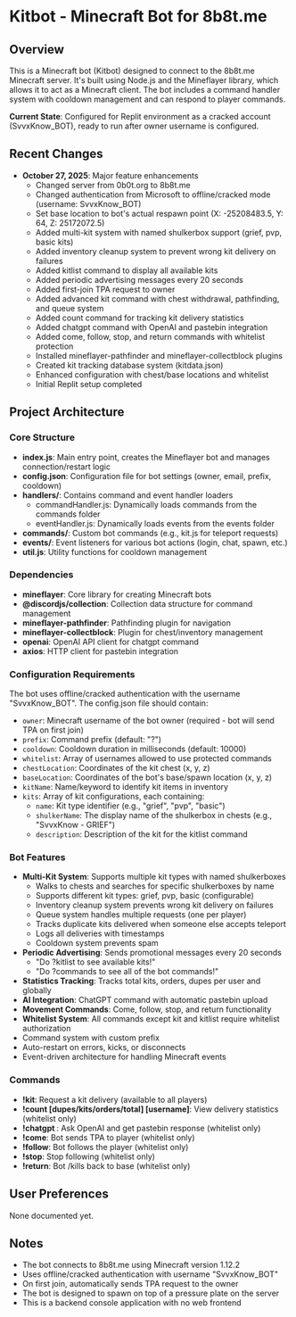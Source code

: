# Kitbot - Minecraft Bot for 8b8t.me

## Overview
This is a Minecraft bot (Kitbot) designed to connect to the 8b8t.me Minecraft server. It's built using Node.js and the Mineflayer library, which allows it to act as a Minecraft client. The bot includes a command handler system with cooldown management and can respond to player commands.

**Current State**: Configured for Replit environment as a cracked account (SvvxKnow_BOT), ready to run after owner username is configured.

## Recent Changes
- **October 27, 2025**: Major feature enhancements
  - Changed server from 0b0t.org to 8b8t.me
  - Changed authentication from Microsoft to offline/cracked mode (username: SvvxKnow_BOT)
  - Set base location to bot's actual respawn point (X: -25208483.5, Y: 64, Z: 25172072.5)
  - Added multi-kit system with named shulkerbox support (grief, pvp, basic kits)
  - Added inventory cleanup system to prevent wrong kit delivery on failures
  - Added kitlist command to display all available kits
  - Added periodic advertising messages every 20 seconds
  - Added first-join TPA request to owner
  - Added advanced kit command with chest withdrawal, pathfinding, and queue system
  - Added count command for tracking kit delivery statistics
  - Added chatgpt command with OpenAI and pastebin integration
  - Added come, follow, stop, and return commands with whitelist protection
  - Installed mineflayer-pathfinder and mineflayer-collectblock plugins
  - Created kit tracking database system (kitdata.json)
  - Enhanced configuration with chest/base locations and whitelist
  - Initial Replit setup completed

## Project Architecture

### Core Structure
- **index.js**: Main entry point, creates the Mineflayer bot and manages connection/restart logic
- **config.json**: Configuration file for bot settings (owner, email, prefix, cooldown)
- **handlers/**: Contains command and event handler loaders
  - commandHandler.js: Dynamically loads commands from the commands folder
  - eventHandler.js: Dynamically loads events from the events folder
- **commands/**: Custom bot commands (e.g., kit.js for teleport requests)
- **events/**: Event listeners for various bot actions (login, chat, spawn, etc.)
- **util.js**: Utility functions for cooldown management

### Dependencies
- **mineflayer**: Core library for creating Minecraft bots
- **@discordjs/collection**: Collection data structure for command management
- **mineflayer-pathfinder**: Pathfinding plugin for navigation
- **mineflayer-collectblock**: Plugin for chest/inventory management
- **openai**: OpenAI API client for chatgpt command
- **axios**: HTTP client for pastebin integration

### Configuration Requirements
The bot uses offline/cracked authentication with the username "SvvxKnow_BOT". The config.json file should contain:
- `owner`: Minecraft username of the bot owner (required - bot will send TPA on first join)
- `prefix`: Command prefix (default: "?")
- `cooldown`: Cooldown duration in milliseconds (default: 10000)
- `whitelist`: Array of usernames allowed to use protected commands
- `chestLocation`: Coordinates of the kit chest (x, y, z)
- `baseLocation`: Coordinates of the bot's base/spawn location (x, y, z)
- `kitName`: Name/keyword to identify kit items in inventory
- `kits`: Array of kit configurations, each containing:
  - `name`: Kit type identifier (e.g., "grief", "pvp", "basic")
  - `shulkerName`: The display name of the shulkerbox in chests (e.g., "SvvxKnow - GRIEF")
  - `description`: Description of the kit for the kitlist command

### Bot Features
- **Multi-Kit System**: Supports multiple kit types with named shulkerboxes
  - Walks to chests and searches for specific shulkerboxes by name
  - Supports different kit types: grief, pvp, basic (configurable)
  - Inventory cleanup system prevents wrong kit delivery on failures
  - Queue system handles multiple requests (one per player)
  - Tracks duplicate kits delivered when someone else accepts teleport
  - Logs all deliveries with timestamps
  - Cooldown system prevents spam
- **Periodic Advertising**: Sends promotional messages every 20 seconds
  - "Do ?kitlist to see available kits!"
  - "Do ?commands to see all of the bot commands!"
- **Statistics Tracking**: Tracks total kits, orders, dupes per user and globally
- **AI Integration**: ChatGPT command with automatic pastebin upload
- **Movement Commands**: Come, follow, stop, and return functionality
- **Whitelist System**: All commands except kit and kitlist require whitelist authorization
- Command system with custom prefix
- Auto-restart on errors, kicks, or disconnects
- Event-driven architecture for handling Minecraft events

### Commands
- **!kit**: Request a kit delivery (available to all players)
- **!count [dupes/kits/orders/total] [username]**: View delivery statistics (whitelist only)
- **!chatgpt <question>**: Ask OpenAI and get pastebin response (whitelist only)
- **!come**: Bot sends TPA to player (whitelist only)
- **!follow**: Bot follows the player (whitelist only)
- **!stop**: Stop following (whitelist only)
- **!return**: Bot /kills back to base (whitelist only)

## User Preferences
None documented yet.

## Notes
- The bot connects to 8b8t.me using Minecraft version 1.12.2
- Uses offline/cracked authentication with username "SvvxKnow_BOT"
- On first join, automatically sends TPA request to the owner
- The bot is designed to spawn on top of a pressure plate on the server
- This is a backend console application with no web frontend
